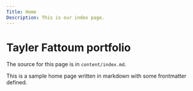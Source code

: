 ```yaml
---
Title: Home
Description: This is our index page.
---
```


Tayler Fattoum portfolio
==========================

The source for this page is in `content/index.md`.

This is a sample home page written in markdown with some frontmatter defined.
